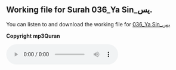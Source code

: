 
## Working file for Surah 036_Ya Sin_يس.

You can listen to and download the working file for [036_Ya Sin_يس](https://server13.mp3quran.net/husr/036.mp3)

**Copyright mp3Quran**

<audio controls src="https://server13.mp3quran.net/husr/036.mp3"></audio>


